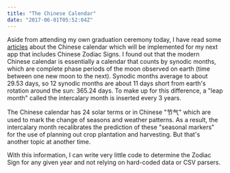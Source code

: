 ```yaml
---
title: "The Chinese Calendar"
date: "2017-06-01T05:52:04Z"
---
```


Aside from attending my own graduation ceremony today, I have read some [articles](http://www.math.nus.edu.sg/aslaksen/calendar/chinese.shtml) about the Chinese calendar which will be implemented for my next app that includes Chinese Zodiac Signs. I found out that the modern Chinese calendar is essentially a calendar that counts by synodic months, which are complete phase periods of the moon observed on earth (time between one new moon to the next). Synodic months average to about 29.53 days, so 12 synodic months are about 11 days short from earth's rotation around the sun: 365.24 days. To make up for this difference, a "leap month" called the intercalary month is inserted every 3 years.

The Chinese calendar has 24 solar terms or in Chinese "节气" which are used to mark the change of seasons and weather patterns. As a result, the intercalary month recalibrates the prediction of these "seasonal markers" for the use of planning out crop plantation and harvesting. But that's another topic at another time.

With this information, I can write very little code to determine the Zodiac Sign for any given year and not relying on hard-coded data or CSV parsers.
